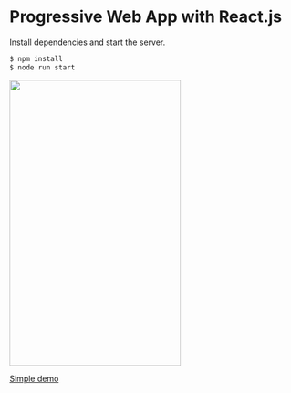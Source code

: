 # Progressive Web App with React.js 

Install dependencies and start the server.

```sh
$ npm install
$ node run start
```
<img src="https://raw.githubusercontent.com/almeida-matheus/webapp-reactjs-brazilian-artists/master/img.png" width="300" height="500">


[Simple demo](https://webapp-brazilian-artists.surge.sh/)

